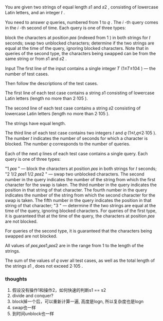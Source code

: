 You are given two strings of equal length 𝑠1
and 𝑠2
, consisting of lowercase Latin letters, and an integer 𝑡
.

You need to answer 𝑞
queries, numbered from 1
to 𝑞
. The 𝑖
-th query comes in the 𝑖
-th second of time. Each query is one of three types:

block the characters at position 𝑝𝑜𝑠
(indexed from 1
) in both strings for 𝑡
seconds;
swap two unblocked characters;
determine if the two strings are equal at the time of the query, ignoring blocked characters.
Note that in queries of the second type, the characters being swapped can be from the same string or from 𝑠1
and 𝑠2
.

Input
The first line of the input contains a single integer 𝑇
(1≤𝑇≤104
) — the number of test cases.

Then follow the descriptions of the test cases.

The first line of each test case contains a string 𝑠1
consisting of lowercase Latin letters (length no more than 2⋅105
).

The second line of each test case contains a string 𝑠2
consisting of lowercase Latin letters (length no more than 2⋅105
).

The strings have equal length.

The third line of each test case contains two integers 𝑡
and 𝑞
(1≤𝑡,𝑞≤2⋅105
). The number 𝑡
indicates the number of seconds for which a character is blocked. The number 𝑞
corresponds to the number of queries.

Each of the next 𝑞
lines of each test case contains a single query. Each query is one of three types:

"1 𝑝𝑜𝑠
" — block the characters at position 𝑝𝑜𝑠
in both strings for 𝑡
seconds;
"2 1/2 𝑝𝑜𝑠1 1/2 𝑝𝑜𝑠2
" — swap two unblocked characters. The second number in the query indicates the number of the string from which the
first character for the swap is taken. The third number in the query indicates the position in that string of that
character. The fourth number in the query indicates the number of the string from which the second character for the
swap is taken. The fifth number in the query indicates the position in that string of that character;
"3
" — determine if the two strings are equal at the time of the query, ignoring blocked characters.
For queries of the first type, it is guaranteed that at the time of the query, the characters at position 𝑝𝑜𝑠
are not blocked.

For queries of the second type, it is guaranteed that the characters being swapped are not blocked.

All values of 𝑝𝑜𝑠,𝑝𝑜𝑠1,𝑝𝑜𝑠2
are in the range from 1
to the length of the strings.

The sum of the values of 𝑞
over all test cases, as well as the total length of the strings 𝑠1
, does not exceed 2⋅105
.

### thoughts

1. 假设没有操作1和操作2，如何快速的判断s1 == s2
2. divide and conquer?
3. block掉一个后，可以重新计算一遍, 高度是logn, 所以复杂度也是logn
4. swap也一样
5. 到时间unblock也一样
